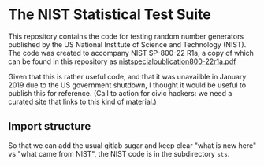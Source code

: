 # The NIST Statistical Test Suite

This repository contains the code for testing random number generators published by the US National Institute of Science and Technology (NIST). The code was created to accompany NIST SP-800-22 R1a, a copy of which can be found in this repository as [nistspecialpublication800-22r1a.pdf](assets/nistspecialpublication800-22r1a.pdf)

Given that this is rather useful code, and that it was unavailble in January 2019 due to the US government shutdown, I thought it would be useful to publish this for reference. (Call to action for civic hackers: we need a curated site that links to this kind of material.)

## Import structure

So that we can add the usual gitlab sugar and keep clear "what is new here" vs "what came from NIST", the NIST code is in the subdirectory `sts`.
